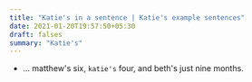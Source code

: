 ```yaml
---
title: "Katie's in a sentence | Katie's example sentences"
date: 2021-01-20T19:57:50+05:30
draft: falses
summary: "Katie's"
---
```

- ... matthew's six, `katie's` four, and beth's just nine months.
                 
